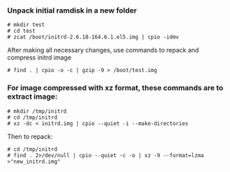 ### Unpack initial ramdisk in a new folder

```
# mkdir test
# cd test
# zcat /boot/initrd-2.6.18-164.6.1.el5.img | cpio -idmv
```

After making all necessary changes, use commands to repack and compress initrd image

```
# find . | cpio -o -c | gzip -9 > /boot/test.img
```

### For image compressed with xz format, these commands are to extract image:

```
# mkdir /tmp/initrd
# cd /tmp/initrd
# xz -dc < initrd.img | cpio --quiet -i --make-directories 
```

Then to repack:

```
# cd /tmp/initrd
# find . 2>/dev/null | cpio --quiet -c -o | xz -9 --format=lzma >"new_initrd.img"
```
